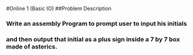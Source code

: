 #Online 1 (Basic IO)
##Problem Description

### Write an assembly Program to prompt user to input his initials
###  and then output that initial as a plus sign inside a 7 by 7 box made of asterics.